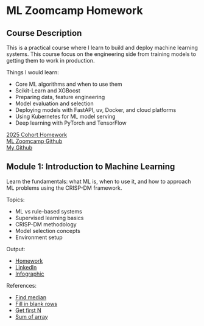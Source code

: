 # ML Zoomcamp Homework

## Course Description
This is a practical course where I learn to build and deploy machine learning systems. This course focus on the engineering side from training models to getting them to work in production.

Things I would learn:
- Core ML algorithms and when to use them
- Scikit-Learn and XGBoost
- Preparing data, feature engineering
- Model evaluation and selection
- Deploying models with FastAPI, uv, Docker, and cloud platforms
- Using Kubernetes for ML model serving
- Deep learning with PyTorch and TensorFlow

[2025 Cohort Homework](https://github.com/DataTalksClub/machine-learning-zoomcamp/tree/master/cohorts/2025) \
[ML Zoomcamp Github](https://github.com/DataTalksClub/machine-learning-zoomcamp) \
[My Github](https://github.com/kang-mx/ml-zoomcamp-homework)



## Module 1: Introduction to Machine Learning

Learn the fundamentals: what ML is, when to use it, and how to approach ML problems using the CRISP-DM framework.

Topics:
- ML vs rule-based systems
- Supervised learning basics
- CRISP-DM methodology
- Model selection concepts
- Environment setup

Output:
- [Homework](https://github.com/kang-mx/ml-zoomcamp-homework/tree/main/01-intro)
- [LinkedIn](https://www.linkedin.com/posts/kangmx_machinelearning-zoomcamp-python-activity-7376220051915403264-uYT8/)
- [Infographic](https://www.canva.com/design/DAGzrtoC7jw/m_lM4aoFVRwAp65NojUx4A/edit?ui=e30)

References:
- [Find median](https://stackoverflow.com/questions/24101524/finding-median-of-list-in-python)
- [Fill in blank rows](https://pandas.pydata.org/docs/reference/api/pandas.DataFrame.fillna.html)
- [Get first N](https://www.geeksforgeeks.org/pandas/get-first-n-records-of-a-pandas-dataframe/)
- [Sum of array](https://www.geeksforgeeks.org/dsa/program-find-sum-elements-given-array/)
